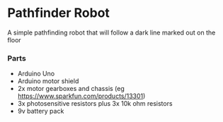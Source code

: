 # Pathfinder Robot
A simple pathfinding robot that will follow a dark line marked out on the floor
### Parts

- Arduino Uno
- Arduino motor shield
- 2x motor gearboxes and chassis (eg https://www.sparkfun.com/products/13301)
- 3x photosensitive resistors plus 3x 10k ohm resistors
- 9v battery pack